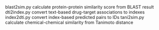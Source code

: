 blast2sim.py	calculate protein-protein similarity score from BLAST result
dti2index.py	convert text-based drug-target associations to indexes
index2dti.py	convert index-based predicted pairs to IDs
tani2sim.py	calculate chemical-chemical similarity from Tanimoto distance
